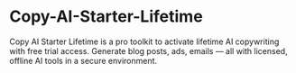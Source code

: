# Copy-AI-Starter-Lifetime
Copy AI Starter Lifetime  is a pro toolkit to activate lifetime AI copywriting with free trial access. Generate blog posts, ads, emails — all with licensed, offline AI tools in a secure environment.
